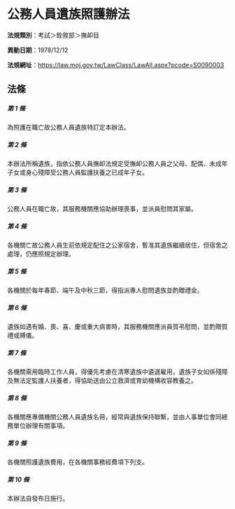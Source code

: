 # 公務人員遺族照護辦法

**法規類別**：考試＞銓敘部＞撫卹目

**異動日期**：1978/12/12  

**法規網址**：https://law.moj.gov.tw/LawClass/LawAll.aspx?pcode=S0090003





## 法條
##### 第 1 條
為照護在職亡故公務人員遺族特訂定本辦法。

##### 第 2 條
本辦法所稱遺族，指依公務人員撫卹法規定受撫卹公務人員之父母、配偶、未成年子女或身心殘障受公務人員監護扶養之已成年子女。

##### 第 3 條
公務人員在職亡故，其服務機關應協助辦理喪事，並派員慰問其家屬。

##### 第 4 條
各機關亡故公務人員生前依規定配住之公家宿舍，暫准其遺族繼續居住，但宿舍之處理，仍應照規定辦理。

##### 第 5 條
各機關於每年春節、端午及中秋三節，得指派專人慰問遺族並酌贈禮金。

##### 第 6 條
遺族如遇有婚、喪、喜、慶或重大病害時，其服務機關應派員賀弔慰問，並酌贈賀禮或賻儀。

##### 第 7 條
各機關需用臨時工作人員，得優先考慮在清寒遺族中遴選雇用，遺族子女如係殘障及無法定監護人扶養者，得協助送由公立救濟或育幼機構收容教養之。

##### 第 8 條
各機關應專備機關公務人員遺族名冊，經常與遺族保持聯繫，並由人事單位會同總務單位辦理有關事項。

##### 第 9 條
各機關照護遺族費用，在各機關事務經費項下列支。

##### 第 10 條
本辦法自發布日施行。


